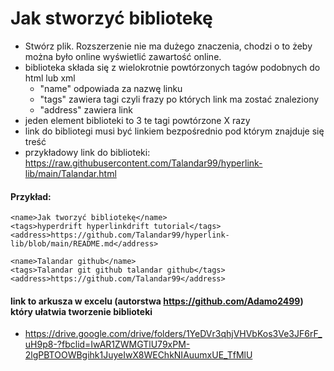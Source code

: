 # Jak stworzyć bibliotekę
- Stwórz plik. Rozszerzenie nie ma dużego znaczenia, chodzi o to żeby można było online wyświetlić zawartość online.
- biblioteka składa się z wielokrotnie powtórzonych tagów podobnych do html lub xml
  - "name" odpowiada za nazwę linku
  - "tags" zawiera tagi czyli frazy po których link ma zostać znaleziony
  - "address" zawiera link
- jeden element biblioteki to 3 te tagi powtórzone X razy
- link do bibliotegi musi być linkiem bezpośrednio pod którym znajduje się treść
- przykładowy link do biblioteki: https://raw.githubusercontent.com/Talandar99/hyperlink-lib/main/Talandar.html


#### Przykład:
    <name>Jak tworzyć bibliotekę</name>
    <tags>hyperdrift hyperlinkdrift tutorial</tags>
    <address>https://github.com/Talandar99/hyperlink-lib/blob/main/README.md</address>
    
    <name>Talandar github</name>
    <tags>Talandar git github talandar github</tags>
    <address>https://github.com/Talandar99</address>


#### link to arkusza w excelu (autorstwa https://github.com/Adamo2499) który ułatwia tworzenie biblioteki
- https://drive.google.com/drive/folders/1YeDVr3qhjVHVbKos3Ve3JF6rF_uH9p8-?fbclid=IwAR1ZWMGTlU79xPM-2lgPBTOOWBgihk1JuyeIwX8WEChkNIAuumxUE_TfMlU
